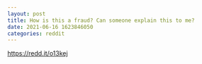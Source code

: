 ```yaml
--- 
layout: post 
title: How is this a fraud? Can someone explain this to me? 
date: 2021-06-16 1623846050 
categories: reddit 
--- 
```

https://redd.it/o13kej